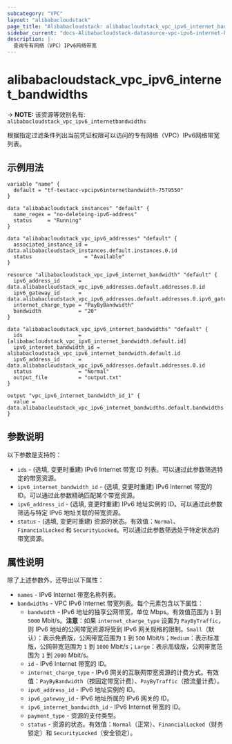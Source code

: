 ```yaml
---
subcategory: "VPC"
layout: "alibabacloudstack"
page_title: "Alibabacloudstack: alibabacloudstack_vpc_ipv6_internet_bandwidths"
sidebar_current: "docs-Alibabacloudstack-datasource-vpc-ipv6-internet-bandwidths"
description: |- 
  查询专有网络（VPC）IPv6网络带宽
---
```


# alibabacloudstack_vpc_ipv6_internet_bandwidths
-> **NOTE:** 该资源等效别名有: `alibabacloudstack_vpc_ipv6_internetbandwidths`

根据指定过滤条件列出当前凭证权限可以访问的专有网络（VPC）IPv6网络带宽列表。

## 示例用法

```hcl
variable "name" {
  default = "tf-testacc-vpcipv6internetbandwidth-7579550"
}

data "alibabacloudstack_instances" "default" {
  name_regex = "no-deleteing-ipv6-address"
  status     = "Running"
}

data "alibabacloudstack_vpc_ipv6_addresses" "default" {
  associated_instance_id = data.alibabacloudstack_instances.default.instances.0.id
  status                 = "Available"
}

resource "alibabacloudstack_vpc_ipv6_internet_bandwidth" "default" {
  ipv6_address_id      = data.alibabacloudstack_vpc_ipv6_addresses.default.addresses.0.id
  ipv6_gateway_id      = data.alibabacloudstack_vpc_ipv6_addresses.default.addresses.0.ipv6_gateway_id
  internet_charge_type = "PayByBandwidth"
  bandwidth            = "20"
}

data "alibabacloudstack_vpc_ipv6_internet_bandwidths" "default" {
  ids                  = [alibabacloudstack_vpc_ipv6_internet_bandwidth.default.id]
  ipv6_internet_bandwidth_id = alibabacloudstack_vpc_ipv6_internet_bandwidth.default.id
  ipv6_address_id      = data.alibabacloudstack_vpc_ipv6_addresses.default.addresses.0.id
  status               = "Normal"
  output_file          = "output.txt"
}

output "vpc_ipv6_internet_bandwidth_id_1" {
  value = data.alibabacloudstack_vpc_ipv6_internet_bandwidths.default.bandwidths.0.id
}
```

## 参数说明

以下参数是支持的：

* `ids` - (选填, 变更时重建) IPv6 Internet 带宽 ID 列表。可以通过此参数筛选特定的带宽资源。
* `ipv6_internet_bandwidth_id` - (选填, 变更时重建) IPv6 Internet 带宽的 ID。可以通过此参数精确匹配某个带宽资源。
* `ipv6_address_id` - (选填, 变更时重建) IPv6 地址实例的 ID。可以通过此参数筛选与特定 IPv6 地址关联的带宽资源。
* `status` - (选填, 变更时重建) 资源的状态。有效值：`Normal`、`FinancialLocked` 和 `SecurityLocked`。可以通过此参数筛选处于特定状态的带宽资源。

## 属性说明

除了上述参数外，还导出以下属性：

* `names` - IPv6 Internet 带宽名称列表。
* `bandwidths` - VPC IPv6 Internet 带宽列表。每个元素包含以下属性：
  * `bandwidth` - IPv6 地址的独享公网带宽，单位 Mbps。有效值范围为 `1` 到 `5000` Mbit/s。**注意**：如果 `internet_charge_type` 设置为 `PayByTraffic`，则 IPv6 地址的公网带宽资源将受到 IPv6 网关规格的限制。`Small`（默认）：表示免费版，公网带宽范围为 `1` 到 `500` Mbit/s；`Medium`：表示标准版，公网带宽范围为 `1` 到 `1000` Mbit/s；`Large`：表示高级版，公网带宽范围为 `1` 到 `2000` Mbit/s。
  * `id` - IPv6 Internet 带宽的 ID。
  * `internet_charge_type` - IPv6 网关的互联网带宽资源的计费方式。有效值：`PayByBandwidth`（按固定带宽计费）、`PayByTraffic`（按流量计费）。
  * `ipv6_address_id` - IPv6 地址实例的 ID。
  * `ipv6_gateway_id` - IPv6 地址所属的 IPv6 网关的 ID。
  * `ipv6_internet_bandwidth_id` - IPv6 Internet 带宽的 ID。
  * `payment_type` - 资源的支付类型。
  * `status` - 资源的状态。有效值：`Normal`（正常）、`FinancialLocked`（财务锁定）和 `SecurityLocked`（安全锁定）。